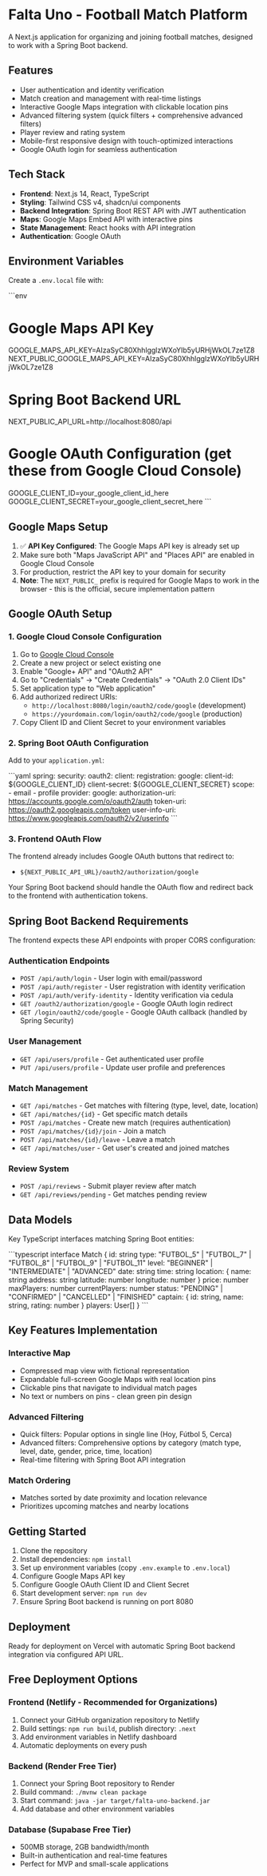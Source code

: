 # Falta Uno - Football Match Platform

A Next.js application for organizing and joining football matches, designed to work with a Spring Boot backend.

## Features

- User authentication and identity verification
- Match creation and management with real-time listings
- Interactive Google Maps integration with clickable location pins
- Advanced filtering system (quick filters + comprehensive advanced filters)
- Player review and rating system
- Mobile-first responsive design with touch-optimized interactions
- Google OAuth login for seamless authentication

## Tech Stack

- **Frontend**: Next.js 14, React, TypeScript
- **Styling**: Tailwind CSS v4, shadcn/ui components
- **Backend Integration**: Spring Boot REST API with JWT authentication
- **Maps**: Google Maps Embed API with interactive pins
- **State Management**: React hooks with API integration
- **Authentication**: Google OAuth

## Environment Variables

Create a `.env.local` file with:

\`\`\`env
# Google Maps API Key
GOOGLE_MAPS_API_KEY=AIzaSyC80XhhlgglzWXoYIb5yURHjWkOL7ze1Z8
NEXT_PUBLIC_GOOGLE_MAPS_API_KEY=AIzaSyC80XhhlgglzWXoYIb5yURHjWkOL7ze1Z8

# Spring Boot Backend URL
NEXT_PUBLIC_API_URL=http://localhost:8080/api

# Google OAuth Configuration (get these from Google Cloud Console)
GOOGLE_CLIENT_ID=your_google_client_id_here
GOOGLE_CLIENT_SECRET=your_google_client_secret_here
\`\`\`

## Google Maps Setup

1. ✅ **API Key Configured**: The Google Maps API key is already set up
2. Make sure both "Maps JavaScript API" and "Places API" are enabled in Google Cloud Console
3. For production, restrict the API key to your domain for security
4. **Note**: The `NEXT_PUBLIC_` prefix is required for Google Maps to work in the browser - this is the official, secure implementation pattern

## Google OAuth Setup

### 1. Google Cloud Console Configuration
1. Go to [Google Cloud Console](https://console.cloud.google.com/)
2. Create a new project or select existing one
3. Enable "Google+ API" and "OAuth2 API"
4. Go to "Credentials" → "Create Credentials" → "OAuth 2.0 Client IDs"
5. Set application type to "Web application"
6. Add authorized redirect URIs:
   - `http://localhost:8080/login/oauth2/code/google` (development)
   - `https://yourdomain.com/login/oauth2/code/google` (production)
7. Copy Client ID and Client Secret to your environment variables

### 2. Spring Boot OAuth Configuration
Add to your `application.yml`:

\`\`\`yaml
spring:
  security:
    oauth2:
      client:
        registration:
          google:
            client-id: ${GOOGLE_CLIENT_ID}
            client-secret: ${GOOGLE_CLIENT_SECRET}
            scope:
              - email
              - profile
        provider:
          google:
            authorization-uri: https://accounts.google.com/o/oauth2/auth
            token-uri: https://oauth2.googleapis.com/token
            user-info-uri: https://www.googleapis.com/oauth2/v2/userinfo
\`\`\`

### 3. Frontend OAuth Flow
The frontend already includes Google OAuth buttons that redirect to:
- `${NEXT_PUBLIC_API_URL}/oauth2/authorization/google`

Your Spring Boot backend should handle the OAuth flow and redirect back to the frontend with authentication tokens.

## Spring Boot Backend Requirements

The frontend expects these API endpoints with proper CORS configuration:

### Authentication Endpoints
- `POST /api/auth/login` - User login with email/password
- `POST /api/auth/register` - User registration with identity verification
- `POST /api/auth/verify-identity` - Identity verification via cedula
- `GET /oauth2/authorization/google` - Google OAuth login redirect
- `GET /login/oauth2/code/google` - Google OAuth callback (handled by Spring Security)

### User Management
- `GET /api/users/profile` - Get authenticated user profile
- `PUT /api/users/profile` - Update user profile and preferences

### Match Management
- `GET /api/matches` - Get matches with filtering (type, level, date, location)
- `GET /api/matches/{id}` - Get specific match details
- `POST /api/matches` - Create new match (requires authentication)
- `POST /api/matches/{id}/join` - Join a match
- `POST /api/matches/{id}/leave` - Leave a match
- `GET /api/matches/user` - Get user's created and joined matches

### Review System
- `POST /api/reviews` - Submit player review after match
- `GET /api/reviews/pending` - Get matches pending review

## Data Models

Key TypeScript interfaces matching Spring Boot entities:

\`\`\`typescript
interface Match {
  id: string
  type: "FUTBOL_5" | "FUTBOL_7" | "FUTBOL_8" | "FUTBOL_9" | "FUTBOL_11"
  level: "BEGINNER" | "INTERMEDIATE" | "ADVANCED"
  date: string
  time: string
  location: {
    name: string
    address: string
    latitude: number
    longitude: number
  }
  price: number
  maxPlayers: number
  currentPlayers: number
  status: "PENDING" | "CONFIRMED" | "CANCELLED" | "FINISHED"
  captain: { id: string, name: string, rating: number }
  players: User[]
}
\`\`\`

## Key Features Implementation

### Interactive Map
- Compressed map view with fictional representation
- Expandable full-screen Google Maps with real location pins
- Clickable pins that navigate to individual match pages
- No text or numbers on pins - clean green pin design

### Advanced Filtering
- Quick filters: Popular options in single line (Hoy, Fútbol 5, Cerca)
- Advanced filters: Comprehensive options by category (match type, level, date, gender, price, time, location)
- Real-time filtering with Spring Boot API integration

### Match Ordering
- Matches sorted by date proximity and location relevance
- Prioritizes upcoming matches and nearby locations

## Getting Started

1. Clone the repository
2. Install dependencies: `npm install`
3. Set up environment variables (copy `.env.example` to `.env.local`)
4. Configure Google Maps API key
5. Configure Google OAuth Client ID and Client Secret
6. Start development server: `npm run dev`
7. Ensure Spring Boot backend is running on port 8080

## Deployment

Ready for deployment on Vercel with automatic Spring Boot backend integration via configured API URL.

## Free Deployment Options

### Frontend (Netlify - Recommended for Organizations)
1. Connect your GitHub organization repository to Netlify
2. Build settings: `npm run build`, publish directory: `.next`
3. Add environment variables in Netlify dashboard
4. Automatic deployments on every push

### Backend (Render Free Tier)
1. Connect your Spring Boot repository to Render
2. Build command: `./mvnw clean package`
3. Start command: `java -jar target/falta-uno-backend.jar`
4. Add database and other environment variables

### Database (Supabase Free Tier)
- 500MB storage, 2GB bandwidth/month
- Built-in authentication and real-time features
- Perfect for MVP and small-scale applications
